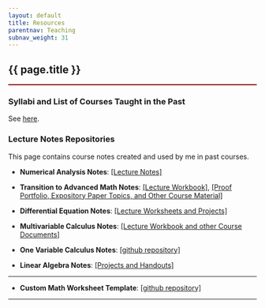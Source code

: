 ```yaml
---
layout: default
title: Resources
parentnav: Teaching
subnav_weight: 31
---
```


<div style="border-bottom: 2px  solid #800000;">

## {{ page.title }}

</div>

### Syllabi and List of Courses Taught in the Past

See [here](/teaching/).

### Lecture Notes Repositories

This page contains course notes created and used by me in past courses.

+ __Numerical Analysis Notes__: [[Lecture Notes]](https://github.com/subhadipchowdhury/Notes_Numerical_Analysis)

+ __Transition to Advanced Math Notes__: [[Lecture Workbook]](https://github.com/subhadipchowdhury/Notes_Intro_To_Proof/blob/cb9086eb9197ae2a4988c90308d77a00f624ed0f/2021FA/Lecture%20Notes/TranstitionLectureNotes.pdf), [[Proof Portfolio, Expository Paper Topics, and Other Course Material]](https://github.com/subhadipchowdhury/Notes_Intro_To_Proof)

+ __Differential Equation Notes__: [[Lecture Worksheets and Projects]](https://github.com/subhadipchowdhury/Notes_DiffEq)

+ __Multivariable Calculus Notes__: [[Lecture Workbook and other Course Documents]](https://github.com/subhadipchowdhury/Notes_Multivariable_Calculus)

+ __One Variable Calculus Notes__: [[github repository]](https://github.com/subhadipchowdhury/Notes_One_Variable_Calculus)

+ __Linear Algebra Notes__: [[Projects and Handouts]](https://github.com/subhadipchowdhury/Notes_Linear_Algebra)

---

+ __Custom Math Worksheet Template__: [[github repository]](https://github.com/subhadipchowdhury/math_worksheet_template)

---

